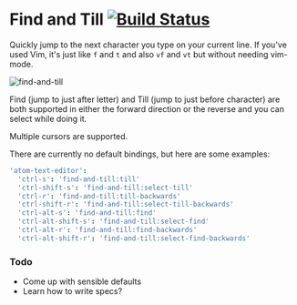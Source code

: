 # Find and Till [![Build Status](https://travis-ci.org/aaronjensen/atom-find-and-till.svg?branch=master)](https://travis-ci.org/aaronjensen/atom-find-and-till)

Quickly jump to the next character you type on your current line. If you've used Vim, it's just like `f` and `t` and also `vf` and `vt` but without needing vim-mode.

![find-and-till](https://cloud.githubusercontent.com/assets/8588/8742523/26480284-2c1b-11e5-86c7-be78a28e6289.gif)

Find (jump to just after letter) and Till (jump to just before character) are both supported in either the forward direction or the reverse and you can select while doing it.

Multiple cursors are supported.

There are currently no default bindings, but here are some examples:

```cson
'atom-text-editor':
  'ctrl-s': 'find-and-till:till'
  'ctrl-shift-s': 'find-and-till:select-till'
  'ctrl-r': 'find-and-till:till-backwards'
  'ctrl-shift-r': 'find-and-till:select-till-backwards'
  'ctrl-alt-s': 'find-and-till:find'
  'ctrl-alt-shift-s': 'find-and-till:select-find'
  'ctrl-alt-r': 'find-and-till:find-backwards'
  'ctrl-alt-shift-r': 'find-and-till:select-find-backwards'
```

### Todo

* Come up with sensible defaults
* Learn how to write specs?
